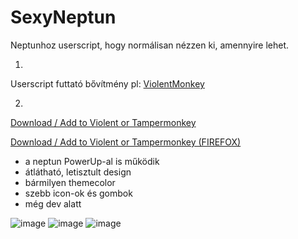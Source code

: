 # SexyNeptun
Neptunhoz userscript, hogy normálisan nézzen ki, amennyire lehet.

1.
Userscript futtató bővítmény pl: <a href="https://chrome.google.com/webstore/detail/violentmonkey/jinjaccalgkegednnccohejagnlnfdag" target="_blank">ViolentMonkey</a>

2.
<a href="https://github.com/DomiDoma/sexyneptun/releases/latest/download/sexyneptun.user.js" target="_blank">Download / Add to Violent or Tampermonkey</a>

<a href="https://github.com/DomiDoma/sexyneptun/releases/latest/download/sexyneptun_firefox.user.js" target="_blank">Download / Add to Violent or Tampermonkey (FIREFOX)</a>



- a neptun PowerUp-al is működik
- átlátható, letisztult design
- bármilyen themecolor
- szebb icon-ok és gombok
- még dev alatt

![image](https://user-images.githubusercontent.com/65504542/188287113-5831e2fb-f327-431a-afc2-d5dd12ff682c.png)
![image](https://user-images.githubusercontent.com/65504542/188286880-ab42591b-2742-4e41-9c00-c3bbc815f4e5.png)
![image](https://user-images.githubusercontent.com/65504542/188286975-a5f549e5-89eb-4e85-ab0e-b35475ce74de.png)
